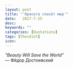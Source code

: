 ```yaml
---
layout: post
title: "'Красота спасёт мир'"
date:   2017-7-25
desc:
keywords: ""
categories: [Quotations]
tags: [theidiot]
icon:
---
```

<i>"Beauty Will Save the World”</i>
<br>
― Фёдор Достоевский

